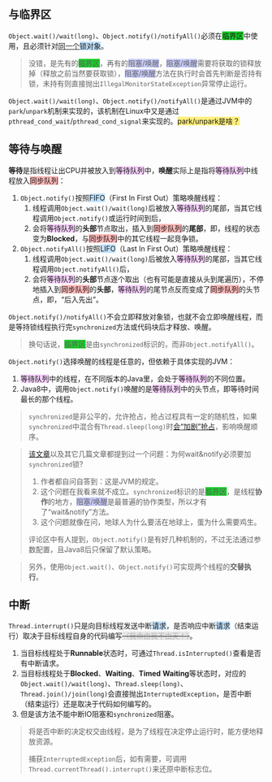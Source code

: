 ## 与临界区

`Object.wait()/wait(long)`、`Object.notify()/notifyAll()`必须在<span style=background:#19d02a>临界区</span>中使用，且必须针对<u>同一个</u><span style=background:#c2e2ff>锁对象</span>。

> 没错，是先有的<span style=background:#19d02a>临界区</span>，再有的<span style=background:#c9ccff>阻塞/唤醒</span>，<span style=background:#c9ccff>阻塞/唤醒</span>需要将获取的锁释放掉（释放之前当然要获取锁），<span style=background:#c9ccff>阻塞/唤醒</span>方法在执行时会首先判断是否持有锁，未持有则直接抛出`IllegalMonitorStateException`异常停止运行。

`Object.wait()/wait(long)`、`Object.notify()/notifyAll()`是通过JVM中的`park`/`unpark`机制来实现的，该机制在Linux中又是通过`pthread_cond_wait`/`pthread_cond_signal`来实现的。<span style=background:#ffee7c>park/unpark是啥？</span>



## 等待与唤醒

**等待**是指线程让出CPU并被放入到<span style=background:#f8d2ff>等待队列</span>中，**唤醒**实际上是指将<span style=background:#f8d2ff>等待队列</span>中线程放入<span style=background:#ffb8b8>同步队列</span>：

1. `Object.notify()`按照<span style=background:#c2e2ff>FIFO</span>（First In First Out）策略唤醒线程：
   1. 线程调用`Object.wait()/wait(long)`后被放入<span style=background:#f8d2ff>等待队列</span>的尾部，当其它线程调用`Object.notify()`或运行时间到后，
   2. 会将<span style=background:#f8d2ff>等待队列</span>的**头部**节点取出，插入到<span style=background:#ffb8b8>同步队列</span>的**尾部**，即，线程的状态变为**Blocked**，与<span style=background:#ffb8b8>同步队列</span>中的其它线程一起竞争锁。
2. `Object.notifyAll()`按照<span style=background:#c2e2ff>LIFO</span>（Last In First Out）策略唤醒线程：
   1. 线程调用`Object.wait()/wait(long)`后被放入<span style=background:#f8d2ff>等待队列</span>的尾部，当其它线程调用`Object.notifyAll()`后，
   2. 会将<span style=background:#f8d2ff>等待队列</span>的**头部**节点逐个取出（也有可能是直接从头到尾遍历），不停地插入到<span style=background:#ffb8b8>同步队列</span>的**头部**，<span style=background:#f8d2ff>等待队列</span>的尾节点反而变成了<span style=background:#ffb8b8>同步队列</span>的头节点，即，“后入先出”。

`Object.notify()/notifyAll()`不会立即释放对象锁，也就不会立即唤醒线程，而是等持锁线程执行完`synchronized`方法或代码块后才释放、唤醒。

> 换句话说，<span style=background:#19d02a>临界区</span>是由`synchronized`标识的，而非`Object.notifyAll()`。

`Object.notify()`选择唤醒的线程是任意的，但依赖于具体实现的JVM：

1. <span style=background:#f8d2ff>等待队列</span>中的线程，在不同版本的Java里，会处于<span style=background:#f8d2ff>等待队列</span>的不同位置。
2. Java8中，调用`Object.notify()`唤醒的是<span style=background:#f8d2ff>等待队列</span>中的头节点，即等待时间最长的那个线程。

> `synchronized`是非公平的，允许抢占，抢占过程具有一定的随机性，如果`synchronized`中混合有`Thread.sleep(long)`时[会“加剧”抢占](https://www.jianshu.com/p/99f73827c616)，影响唤醒顺序。

> [该文章](https://www.jianshu.com/p/ffc0c755fd8d)以及其它几篇文章都提到过一个问题：为何wait&notify必须要加`synchronized`锁?
>
> 1. 作者都自问自答到：这是JVM的规定。
> 2. 这个问题在我看来就不成立。`synchronized`标识的是<span style=background:#19d02a>临界区</span>，是线程**协作**的地方，<span style=background:#c9ccff>阻塞/唤醒</span>是最普遍的协作类型，所以才有了“wait&notify”方法。
> 3. 这个问题就像在问，地球人为什么要活在地球上，蛋为什么需要鸡生。
>
> 评论区中有人提到，`Object.notify()`是有好几种机制的，不过无法通过参数配置，且Java8后只保留了默认策略。

> 另外，使用`Object.wait()`、`Object.notify()`可实现两个线程的**交替执行**。



## 中断

`Thread.interrupt()`只是向目标线程发送中断<span style=background:#c2e2ff>请求</span>，是否响应中断<span style=background:#c2e2ff>请求</span>（结束运行）取决于目标线程自身的代码编写~~<span style=background:#e6e6e6;color:#b3b3b3>（我命由我不由天！）</span>~~。

1. 当目标线程处于**Runnable**状态时，可通过`Thread.isInterrupted()`查看是否有中断请求。
2. 当目标线程处于**Blocked**、**Waiting**、**Timed** **Waiting**等状态时，对应的`Object.wait()/wait(long)`、`Thread.sleep(long)`、`Thread.join()/join(long)`会直接抛出`InterruptedException`，是否中断（结束运行）还是取决于代码如何编写的。
3. 但是该方法不能中断IO阻塞和`synchronized`阻塞。

> 将是否中断的决定权交由线程，是为了线程在决定停止运行时，能方便地释放资源。
>
> 捕获`InterruptedException`后，如有需要，可调用`Thread.currentThread().interrupt()`来还原中断标志位。
